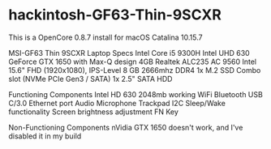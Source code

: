 # hackintosh-GF63-Thin-9SCXR


This is a OpenCore 0.8.7 install for macOS Catalina 10.15.7 

MSI-GF63 Thin 9SCXR Laptop Specs
Intel Core i5 9300H
Intel UHD 630
GeForce GTX 1650 with Max-Q design 4GB
Realtek ALC235
AC 9560 Intel
15.6" FHD (1920x1080), IPS-Level
8 GB 2666mhz DDR4
1x M.2 SSD Combo slot (NVMe PCIe Gen3 / SATA)
1x 2.5" SATA HDD

Functioning Components
 Intel HD 630 2048mb working
 WiFi
 Bluetooth
 USB C/3.0
 Ethernet port
 Audio
 Microphone
 Trackpad I2C
 Sleep/Wake functionality
 Screen brightness adjustment
 FN Key
 
Non-Functioning Components
 nVidia GTX 1650 doesn't work, and I've disabled it in my build

